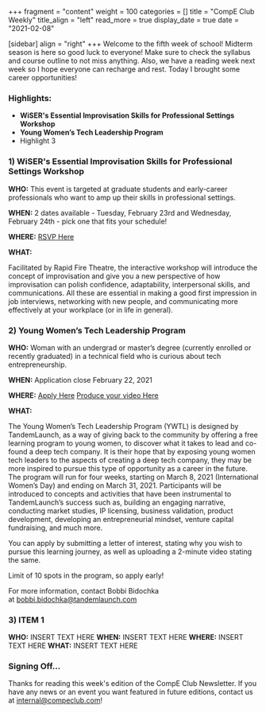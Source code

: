 +++
fragment = "content"
weight = 100
categories = []
title = "CompE Club Weekly"
title_align = "left"
read_more = true
display_date = true
date = "2021-02-08"

[sidebar]
align = "right"
+++
Welcome to the fifth week of school! Midterm season is here so good luck to everyone! Make sure to check the syllabus and course outline to not miss anything. Also, we have a reading week next week so I hope everyone can recharge and rest. Today I brought some career opportunities!
<br/>

### Highlights:

* **WiSER's Essential Improvisation Skills for Professional Settings Workshop**
* **Young Women’s Tech Leadership Program**
* Highlight 3
  <br/>

### 1)  **WiSER's Essential Improvisation Skills for Professional Settings Workshop**

**WHO:** This event is targeted at graduate students and early-career professionals who want to amp up their skills in professional settings.

**WHEN:**  2 dates available - Tuesday, February 23rd and Wednesday, February 24th - pick one that fits your schedule!

**WHERE:** [RSVP Here](https://wiserimprov.eventbrite.ca/)

**WHAT:** 

Facilitated by Rapid Fire Theatre, the interactive workshop will introduce the concept of improvisation and give you a new perspective of how improvisation can polish confidence, adaptability, interpersonal skills, and communications. All these are essential in making a good first impression in job interviews, networking with new people, and communicating more effectively at your workplace (or in life in general). 
<br/>

### 2)  Young Women’s Tech Leadership Program

**WHO:** Woman with an undergrad or master’s degree (currently enrolled or recently graduated) in a technical field who is curious about tech entrepreneurship.

**WHEN:**  Application close February 22, 2021


**WHERE:** [Apply Here](http://tandemlaunch-8609124.hs-sites.com/young-womens-tech-leadership-program) [Produce your video Here](https://www.sparkhire.com/job/57fad029-f952-453c-951f-54b819fbf486)


**WHAT:**

<!--StartFragment-->

The Young Women’s Tech Leadership Program (YWTL) is designed by TandemLaunch, as a way of giving back to the community by offering a free learning program to young women, to discover what it takes to lead and co-found a deep tech company. It is their hope that by exposing young women tech leaders to the aspects of creating a deep tech company, they may be more inspired to pursue this type of opportunity as a career in the future. The program will run for four weeks, starting on March 8, 2021 (International Women’s Day) and ending on March 31, 2021. Participants will be introduced to concepts and activities that have been instrumental to TandemLaunch’s success such as, building an engaging narrative, conducting market studies, IP licensing, business validation, product development, developing an entrepreneurial mindset, venture capital fundraising, and much more.

You can apply by submitting a letter of interest, stating why you wish to pursue this learning journey, as well as uploading a 2-minute video stating the same.

Limit of 10 spots in the program, so apply early!

For more information, contact Bobbi Bidochka at [bobbi.bidochka@tandemlaunch.​com](mailto:bobbi.bidochka@tandemlaunch.com)
<br/>

### 3)  ITEM 1

<!--
Note, not all of these fields (who, what, etc.) are necessary.
Remove unnecessary fields. Remove this comment as well.
-->

**WHO:** INSERT TEXT HERE
**WHEN:**  INSERT TEXT HERE
**WHERE:** INSERT TEXT HERE
**WHAT:** INSERT TEXT HERE
<br/>

### Signing Off...

Thanks for reading this week's edition of the CompE Club Newsletter.  If you have any news or an event you want featured in future editions, contact us at [internal@compeclub.com](mailto:internal@compeclub.com)!